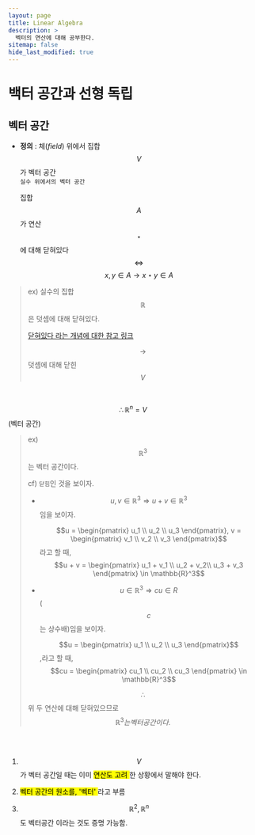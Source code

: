 ```yaml
---
layout: page
title: Linear Algebra
description: >
  벡터의 연산에 대해 공부한다.
sitemap: false
hide_last_modified: true
---
```



# 백터 공간과 선형 독립



## 벡터 공간

* **정의** :  체(*field*) 위에서 집합 $$V$$가 벡터 공간<br>
  `실수 위에서의 벡터 공간`
  <br>

  집합 $$A$$가 연산 $$\star$$에 대해 닫혀있다  $$\Leftrightarrow$$ $$x,y \in A \rightarrow x \star y \in A$$

> ex) 실수의 집합 $$\mathbb{R}$$은 덧셈에 대해 닫혀있다.
>
> [닫혀있다 라는 개념에 대한 참고 링크](https://j1w2k3.tistory.com/306)
>
> $$\rightarrow$$ 덧셈에 대해 닫힌 $$V$$
>
> 

<br>

$$\therefore \mathbb{R}^n = V$$(벡터 공간)

> ex) $$\mathbb{R}^3$$는 벡터 공간이다.
> 
>
> cf) `닫힘`인 것을 보이자.
>
> * $$u, v \in \mathbb{R}^3 \Rightarrow u+v \in \mathbb{R}^3$$임을 보이자.
>
>   $$u = \begin{pmatrix} u_1 \\ u_2 \\ u_3 \end{pmatrix}, v = \begin{pmatrix} v_1 \\ v_2 \\ v_3 \end{pmatrix}$$ 라고 할 때,
>   $$u + v = \begin{pmatrix} u_1 + v_1 \\ u_2  + v_2\\ u_3 + v_3 \end{pmatrix} \in \mathbb{R}^3$$
>
> * $$u \in \mathbb{R}^3 \Rightarrow cu \in R$$($$c$$는 상수배)임을 보이자.
>
>   $$u = \begin{pmatrix} u_1 \\ u_2 \\ u_3 \end{pmatrix}$$,라고 할 때,
>   $$cu = \begin{pmatrix} cu_1 \\ cu_2 \\ cu_3 \end{pmatrix} \in \mathbb{R}^3$$
>
> $$\therefore$$ 위 두 연산에 대해 닫혀있으므로 $$\mathbb{R}^3는 벡터 공간이다.$$

<br><br>

1. $$V$$가 벡터 공간일 때는 이미 <mark>연산도 고려 </mark>한 상황에서 말해야 한다.

2. <mark>벡터 공간의 원소를, '벡터' </mark>라고 부름

3. $$\mathbb{R}^2, \mathbb{R}^n$$도 벡터공간 이라는 것도 증명 가능함.









